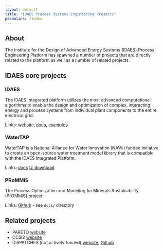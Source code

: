 ```yaml
---
layout: default
title: "IDAES Process Systems Engineering Projects"
permalink: /index
---
```


## About

The Institute for the Design of Advanced Energy Systems (IDAES) Process Engineering Platform has spawned a number of projects that are directly related to the platform as well as a number of related projects.

## IDAES core projects

### IDAES 
The IDAES integrated platform utilizes the most advanced computational algorithms to enable the design and optimization of complex, interacting energy and process systems from individual plant components to the entire electrical grid.

Links: [website](https://idaes.org), [docs](https://idaes-pse.readthedocs.io/en/latest/?badge=latest), [examples](https://idaes-examples.readthedocs.io/en/latest/)

### WaterTAP 
WaterTAP is a National Alliance for Water Innovation (NAWI) funded initiative to create an open-source water treatment model library that is compatible with the IDAES Integrated Platform.

Links: [docs](https://watertap.readthedocs.io/en/latest/?badge=latest) [UI download](https://watertap-org.github.io/)

### PRoMMiS
The Process Optimization and Modeling for Minerals Sustainability (PrOMMiS) project.

Links: [Github](https://github.com/prommis/prommis) - see `docs/` directory

## Related projects
* PARETO [website](https://www.project-pareto.org/) 
* CCSI2 [website](https://www.acceleratecarboncapture.org/)
* DISPATCHES (not actively funded) [website](https://dispatches.readthedocs.io/), [Github](https://github.com/gmlc-dispatches/dispatches)
